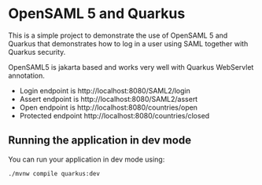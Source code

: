 # OpenSAML 5 and Quarkus

This is a simple project to demonstrate the use of OpenSAML 5 and Quarkus that demonstrates how to
log in a user using SAML together with Quarkus security.


OpenSAML5 is jakarta based and works very well with Quarkus WebServlet annotation.


* Login endpoint is http://localhost:8080/SAML2/login
* Assert endpoint is http://localhost:8080/SAML2/assert
* Open endpoint is http://localhost:8080/countries/open
* Protected endpoint http://localhost:8080/countries/closed

## Running the application in dev mode

You can run your application in dev mode using:
```shell script
./mvnw compile quarkus:dev
```
